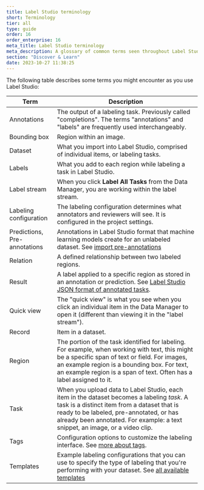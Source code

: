 ```yaml
---
title: Label Studio terminology
short: Terminology
tier: all
type: guide
order: 16 
order_enterprise: 16
meta_title: Label Studio terminology
meta_description: A glossary of common terms seen throughout Label Studio. 
section: "Discover & Learn"
date: 2023-10-27 11:38:25
---
```


 The following table describes some terms you might encounter as you use Label Studio:


| Term   | Description   |
|--|-----|
| Annotations  | The output of a labeling task. Previously called "completions". The terms "annotations" and "labels" are frequently used interchangeably. |
| Bounding box | Region within an image. |
| Dataset | What you import into Label Studio, comprised of individual items, or labeling tasks. |
| Labels | What you add to each region while labeling a task in Label Studio.  |
| Label stream | When you click **Label All Tasks** from the Data Manager, you are working within the label stream. |
| Labeling configuration | The labeling configuration determines what annotators and reviewers will see. It is configured in the project settings. |
| Predictions, <br> Pre-annotations | Annotations in Label Studio format that machine learning models create for an unlabeled dataset. See [import pre-annotations](predictions.html)  |
| Relation   | A defined relationship between two labeled regions.  |
| Result | A label applied to a specific region as stored in an annotation or prediction. See [Label Studio JSON format of annotated tasks](export.html#Label-Studio-JSON-format-of-annotated-tasks). |
| Quick view   | The "quick view" is what you see when you click an individual item in the Data Manager to open it (different than viewing it in the "label stream").   |
| Record | Item in a dataset.   |
| Region | The portion of the task identified for labeling. For example, when working with text, this might be a specific span of text or field. For images, an example region is a bounding box. For text, an example region is a span of text. Often has a label assigned to it.         |
| Task  | When you upload data to Label Studio, each item in the dataset becomes a labeling *task*. A task is a distinct item from a dataset that is ready to be labeled, pre-annotated, or has already been annotated. For example: a text snippet, an image, or a video clip.  |
| Tags   | Configuration options to customize the labeling interface. See [more about tags](/tags).  |
| Templates | Example labeling configurations that you can use to specify the type of labeling that you're performing with your dataset. See [all available templates](/templates) |



